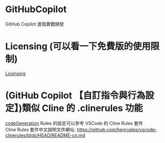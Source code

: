 # GitHubCopilot
GitHub Copilot 進階實戰開發

# Licensing (可以看一下免費版的使用限制)
[Licensing](./docs/Licensing.md)

# (GitHub Copilot 【自訂指令與行為設定】)類似 Cline 的 .clinerules 功能
[codeGeneration](./docs/codeGeneration.md)
Rules 的設定可以參考 VSCode 的 Cline Rules 套件  
Cline Rules 套件中文說明文件網址: https://github.com/henryalps/vscode-clinerules/blob/HEAD/README-cn.md  

